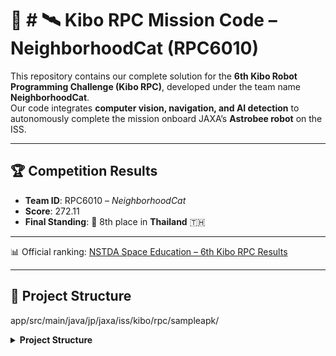 # 🚀 # 🛰️ Kibo RPC Mission Code – NeighborhoodCat (RPC6010)

This repository contains our complete solution for the **6th Kibo Robot Programming Challenge (Kibo RPC)**, developed under the team name **NeighborhoodCat**.  
Our code integrates **computer vision, navigation, and AI detection** to autonomously complete the mission onboard JAXA’s **Astrobee robot** on the ISS.

---

## 🏆 Competition Results
- **Team ID**: RPC6010 – *NeighborhoodCat*  
- **Score**: 272.11  
- **Final Standing**: 🥇 8th place in **Thailand** 🇹🇭  

---

📊 Official ranking: [NSTDA Space Education – 6th Kibo RPC Results](https://www.nstda.or.th/spaceeducation/ranking-score-for-the-6th-kibo-rpc/)

---

## 📂 Project Structure
app/src/main/java/jp/jaxa/iss/kibo/rpc/sampleapk/
<details>
  <summary><b>Project Structure</b></summary>

<pre>
app/src/main/java/jp/jaxa/iss/kibo/rpc/sampleapk/
├─ MainActivity.java              # Minimal Android activity entrypoint
├─ YourService.java               # Core mission logic (extends KiboRpcService)
│
├─ Oasis/
│  └─ OasisInfo.java              # Mission-specific constants and configs
│
├─ Aruco/
│  ├─ ArucoDetector.java          # Runs OpenCV ArUco detection
│  ├─ ArucoRegion.java            # Region/ROI wrapper for markers
│  └─ PoseEstimator.java          # Estimate pose from ArUco + camera intrinsics
│
├─ Pipeline/
│  ├─ FullPipeline.java           # End-to-end vision → detection pipeline
│  ├─ PipelineDetection.java      # AI detection + NMS postprocessing
│  └─ PipelineImageProcessing.java# Image preprocessing chain
│
├─ Navigate/
│  ├─ Navigator.java              # High-level motion planning
│  └─ WayPoint.java               # Data structure for robot waypoints
│
├─ Camera/
│  ├─ CameraImageData.java        # Image frame representation
│  ├─ CameraImageHandler.java     # Camera capture handler
│  └─ Camera_Type.java            # Enum/class for camera types
│
├─ ImagePreprocessor/
│  ├─ ArucoMasker.java            # Mask background & markers
│  ├─ ArucoSplitter.java          # Split ROIs around markers
│  ├─ Arucoref.java               # Shared constants/utilities
│  ├─ CropFrame.java              # Crop region of interest
│  ├─ ImageRotator.java           # Basic rotation helper
│  ├─ ImageRotationStabilizer.java# Stabilize orientation across frames
│  ├─ ImageUndistorter.java       # Remove lens distortion
│  └─ ItemFrameExtractor.java     # Extract item panels for detection
│
├─ AI/
│  ├─ DetectionResult.java        # Struct for detection outputs
│  ├─ ModelLoader.java            # Loads TensorFlow Lite model
│  ├─ ModelRunner.java            # Runs inference on input frames
│  ├─ NMSProcessor.java           # Non-Maximum Suppression
│  └─ ZoneInfo.java               # Encodes mission "zones"
│
├─ MissionState/
│  └─ MissionState.java           # Mission state machine
│
├─ Robot/
│  └─ RobotState.java             # Robot pose/velocity representation
│
├─ Utils/
│  ├─ ImageUtils.java             # Drawing + image helpers
│  ├─ PointUtils.java             # 2D/3D point math
│  └─ Quaternions.java            # Quaternion math utilities
│
├─ Log/
│  └─ Log.java                    # Simple logger wrapper
└─ .DS_Store                      # macOS metadata (ignore)
</pre>
</details>
